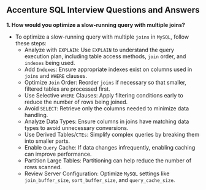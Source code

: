 ## Accenture SQL Interview Questions and Answers

**1. How would you optimize a slow-running query with multiple joins?**
- To optimize a slow-running query with multiple `joins` in `MySQL`, follow these steps:
  - Analyze with `EXPLAIN`: Use `EXPLAIN` to understand the query execution plan, including table access methods, `join` order, and `indexes` being used.
  - Add `Indexes`: Ensure appropriate indexes exist on columns used in `joins` and `WHERE` clauses.
  - Optimize `Join` Order: Reorder `joins` if necessary so that smaller, filtered tables are processed first.
  - Use Selective `WHERE` Clauses: Apply filtering conditions early to reduce the number of rows being joined.
  - Avoid `SELECT`: Retrieve only the columns needed to minimize data handling.
  - Analyze Data Types: Ensure columns in joins have matching data types to avoid unnecessary conversions.
  - Use Derived Tables/`CTEs`: Simplify complex queries by breaking them into smaller parts.
  - Enable `Query` Cache: If data changes infrequently, enabling caching can improve performance.
  - Partition Large Tables: Partitioning can help reduce the number of rows scanned.
  - Review Server Configuration: Optimize `MySQL` settings like `join_buffer_size`, `sort_buffer_size`, and `query_cache_size`.

